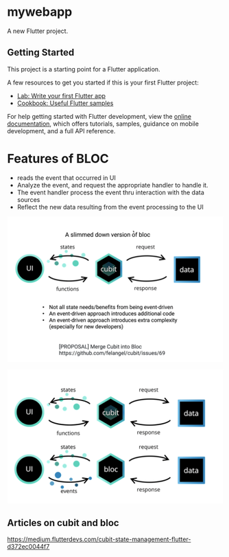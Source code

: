# mywebapp

A new Flutter project.

## Getting Started

This project is a starting point for a Flutter application.

A few resources to get you started if this is your first Flutter project:

- [Lab: Write your first Flutter app](https://docs.flutter.dev/get-started/codelab)
- [Cookbook: Useful Flutter samples](https://docs.flutter.dev/cookbook)

For help getting started with Flutter development, view the
[online documentation](https://docs.flutter.dev/), which offers tutorials,
samples, guidance on mobile development, and a full API reference.



# Features of BLOC

* reads the event that occurred in UI
* Analyze the event, and request the appropriate handler to handle it.
* The event handler process the event thru interaction with the data sources
* Reflect the new data resulting from the event processing to the UI

![Alt text](image.png)

![Alt text](image-1.png)


## Articles on cubit and bloc

https://medium.flutterdevs.com/cubit-state-management-flutter-d372ec0044f7

